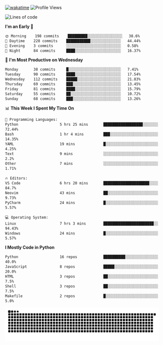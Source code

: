 [![wakatime](https://wakatime.com/badge/user/b920b284-3cde-4cd4-b72e-f7f22d050b16.svg)](https://wakatime.com/@b920b284-3cde-4cd4-b72e-f7f22d050b16)
![Profile Views](http://img.shields.io/badge/Profile%20Views-856-blue)
<!--START_SECTION:waka-->
![Lines of code](https://img.shields.io/badge/From%20Hello%20World%20I%27ve%20Written--430%20Thousand%20lines%20of%20code-blue)

**I'm an Early 🐤** 

```text
🌞 Morning    198 commits    █████████░░░░░░░░░░░░░░░░   38.6% 
🌆 Daytime    228 commits    ███████████░░░░░░░░░░░░░░   44.44% 
🌃 Evening    3 commits      ░░░░░░░░░░░░░░░░░░░░░░░░░   0.58% 
🌙 Night      84 commits     ████░░░░░░░░░░░░░░░░░░░░░   16.37%

```
📅 **I'm Most Productive on Wednesday** 

```text
Monday       38 commits     █░░░░░░░░░░░░░░░░░░░░░░░░   7.41% 
Tuesday      90 commits     ████░░░░░░░░░░░░░░░░░░░░░   17.54% 
Wednesday    112 commits    █████░░░░░░░░░░░░░░░░░░░░   21.83% 
Thursday     69 commits     ███░░░░░░░░░░░░░░░░░░░░░░   13.45% 
Friday       81 commits     ████░░░░░░░░░░░░░░░░░░░░░   15.79% 
Saturday     55 commits     ██░░░░░░░░░░░░░░░░░░░░░░░   10.72% 
Sunday       68 commits     ███░░░░░░░░░░░░░░░░░░░░░░   13.26%

```


📊 **This Week I Spent My Time On** 

```text
💬 Programming Languages: 
Python                   5 hrs 25 mins       ██████████████████░░░░░░░   72.44% 
Bash                     1 hr 4 mins         ███░░░░░░░░░░░░░░░░░░░░░░   14.35% 
YAML                     19 mins             █░░░░░░░░░░░░░░░░░░░░░░░░   4.25% 
Text                     9 mins              ░░░░░░░░░░░░░░░░░░░░░░░░░   2.2% 
Other                    7 mins              ░░░░░░░░░░░░░░░░░░░░░░░░░   1.71%

🔥 Editors: 
VS Code                  6 hrs 20 mins       █████████████████████░░░░   84.7% 
Neovim                   43 mins             ██░░░░░░░░░░░░░░░░░░░░░░░   9.73% 
PyCharm                  24 mins             █░░░░░░░░░░░░░░░░░░░░░░░░   5.57%

💻 Operating System: 
Linux                    7 hrs 3 mins        ███████████████████████░░   94.43% 
Windows                  24 mins             █░░░░░░░░░░░░░░░░░░░░░░░░   5.57%

```

**I Mostly Code in Python** 

```text
Python                   16 repos            ██████████░░░░░░░░░░░░░░░   40.0% 
JavaScript               8 repos             █████░░░░░░░░░░░░░░░░░░░░   20.0% 
HTML                     3 repos             ██░░░░░░░░░░░░░░░░░░░░░░░   7.5% 
Shell                    3 repos             ██░░░░░░░░░░░░░░░░░░░░░░░   7.5% 
Makefile                 2 repos             █░░░░░░░░░░░░░░░░░░░░░░░░   5.0%

```



<!--END_SECTION:waka-->
![Snake animation](https://raw.githubusercontent.com/timmypidashev/timmypidashev/main/commits.svg)
